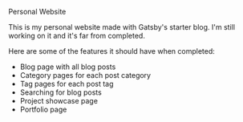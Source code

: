 Personal Website

This is my personal website made with Gatsby's starter blog. I'm still working on it and it's far from completed.

Here are some of the features it should have when completed:

* Blog page with all blog posts
* Category pages for each post category
* Tag pages for each post tag
* Searching for blog posts
* Project showcase page
* Portfolio page
